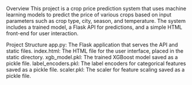 Overview
This project is a crop price prediction system that uses machine learning models to predict the price of various crops based on input parameters such as crop type, city, season, and temperature. The system includes a trained model, a Flask API for predictions, and a simple HTML front-end for user interaction.

Project Structure
app.py: The Flask application that serves the API and static files.
index.html: The HTML file for the user interface, placed in the static directory.
xgb_model.pkl: The trained XGBoost model saved as a pickle file.
label_encoders.pkl: The label encoders for categorical features saved as a pickle file.
scaler.pkl: The scaler for feature scaling saved as a pickle file.
